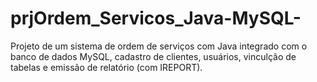 # prjOrdem_Servicos_Java-MySQL-
Projeto de um sistema de ordem de serviços com Java integrado com o banco de dados MySQL, cadastro de clientes, usuários, vinculção de tabelas e emissão de relatório (com IREPORT).
